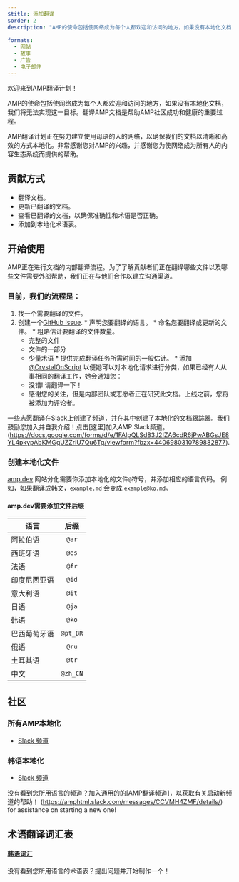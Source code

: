 ```yaml
---
$title: 添加翻译
$order: 2
description: "AMP的使命包括使网络成为每个人都欢迎和访问的地方，如果没有本地化文档，我们将无法实现此目标。翻译AMP文档是帮助AMP社区成功和健康的重要过程。."

formats:
  - 网站
  - 故事
  - 广告
  - 电子邮件
---
```

欢迎来到AMP翻译计划！

AMP的使命包括使网络成为每个人都欢迎和访问的地方，如果没有本地化文档，我们将无法实现这一目标。翻译AMP文档是帮助AMP社区成功和健康的重要过程。

AMP翻译计划正在努力建立使用母语的人的网络，以确保我们的文档以清晰和高效的方式本地化。非常感谢您对AMP的兴趣，并感谢您为使网络成为所有人的内容生态系统而提供的帮助。

## 贡献方式

  * 翻译文档。
  * 更新已翻译的文档。
  * 查看已翻译的文档，以确保准确性和术语是否正确。
  * 添加到本地化术语表。

## 开始使用

AMP正在进行文档的内部翻译流程。为了了解贡献者们正在翻译哪些文件以及哪些文件需要外部帮助，我们正在与他们合作以建立沟通渠道。

### 目前，我们的流程是：

  1. 找一个需要翻译的文件。
  1. 创建一个[GitHub Issue](https://github.com/ampproject/docs/issues/new).
    * 声明您要翻译的语言。
    * 命名您要翻译或更新的文件。
    * 粗略估计要翻译的文件数量。
        - 完整的文件
        - 文件的一部分
        - 少量术语
    * 提供完成翻译任务所需时间的一般估计。
    * 添加 [@CrystalOnScript](https://github.com/CrystalOnScript) 以便她可以对本地化请求进行分类，如果已经有人从事相同的翻译工作，她会通知您：
        - 没错! 请翻译一下！
        - 感谢您的关注，但是内部团队或志愿者正在研究此文档。上线之前，您将被添加为评论者。

一些志愿翻译在Slack上创建了频道，并在其中创建了本地化的文档跟踪器。我们鼓励您加入并自我介绍！点击[这里]加入AMP Slack频道。(https://docs.google.com/forms/d/e/1FAIpQLSd83J2IZA6cdR6jPwABGsJE8YL4pkypAbKMGgUZZriU7Qu6Tg/viewform?fbzx=4406980310789882877).

### 创建本地化文件

[amp.dev](https://amp.dev/) 网站分化需要你添加本地化的文件`@`符号，并添加相应的语言代码。 例如，如果翻译成韩文，`example.md` 会变成 `example@ko.md`。 

#### amp.dev需要添加文件后缀

| 语言             | 后缀         |
| -------------        |:-------------: |
| 阿拉伯语              | `@ar`          |
| 西班牙语              | `@es`          |
| 法语               | `@fr`          |
| 印度尼西亚语           | `@id`          |
| 意大利语              | `@it`          |
| 日语             | `@ja`          |
| 韩语               | `@ko`          |
| 巴西葡萄牙语 | `@pt_BR`       |
| 俄语              | `@ru`          |
| 土耳其语              | `@tr`          |
| 中文              | `@zh_CN`       |


## 社区
### 所有AMP本地化
* [Slack 频道](https://amphtml.slack.com/messages/CCVMH4ZMF)

### 韩语本地化
* [Slack 频道](https://amphtml.slack.com/messages/CCR8RFVUH)

没有看到您所用语言的频道？加入通用的的[AMP翻译频道]，以获取有关启动新频道的帮助！
(https://amphtml.slack.com/messages/CCVMH4ZMF/details/) for assistance on starting a new one!

## 术语翻译词汇表

#### [韩语词汇](https://github.com/ampproject/docs/blob/master/glossaries/KOREAN.md)

没有看到您所用语言的术语表？提出问题并开始制作一个！

